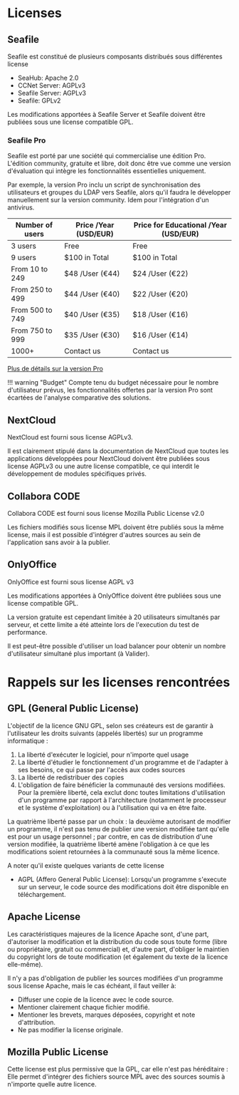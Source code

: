 Licenses
========

Seafile
-------

Seafile est constitué de plusieurs composants distribués sous différentes license

- SeaHub: Apache 2.0
- CCNet Server: AGPLv3
- Seafile Server: AGPLv3
- Seafile: GPLv2

Les modifications apportées à Seafile Server et Seafile doivent être publiées sous une license compatible GPL.

### Seafile Pro

Seafile est porté par une société qui commercialise une édition Pro. L'édition community, gratuite et libre, doit donc 
être vue comme une version d'évaluation qui intègre les fonctionnalités essentielles uniquement.

Par exemple, la version Pro inclu un script de synchronisation des utilisateurs et groupes du LDAP vers Seafile, alors 
qu'il faudra le développer manuellement sur la version community. Idem pour l'intégration d'un antivirus.

|Number of users|Price /Year (USD/EUR)|Price for Educational /Year (USD/EUR)|
|--- |--- |--- |
|3 users|Free|Free|
|9 users|$100 in Total|$100 in Total|
|From 10 to 249|$48 /User (€44)|$24 /User (€22)|
|From 250 to 499|$44 /User (€40)|$22 /User (€20)|
|From 500 to 749|$40 /User (€35)|$18 /User (€16)|
|From 750 to 999|$35 /User (€30)|$16 /User (€14)|
|1000+|Contact us|Contact us|

[Plus de détails sur la version Pro](https://www.Seafile.com/en/product/private_server/)

!!! warning "Budget"
    Compte tenu du budget nécessaire pour le nombre d'utilisateur prévus, les fonctionnalités offertes par la version
    Pro sont écartées de l'analyse comparative des solutions.

NextCloud
---------

NextCloud est fourni sous license AGPLv3. 

Il est clairement stipulé dans la documentation de NextCloud que toutes les applications développées pour NextCloud 
doivent être publiées sous license AGPLv3 ou une autre license compatible, ce qui interdit le développement de modules 
spécifiques privés.

Collabora CODE
--------------

Collabora CODE est fourni sous license Mozilla Public License v2.0

Les fichiers modifiés sous license MPL doivent être publiés sous la même license, mais il est possible d'intégrer 
d'autres sources au sein de l'application sans avoir à la publier.

OnlyOffice
----------

OnlyOffice est fourni sous license AGPL v3

Les modifications apportées à OnlyOffice doivent être publiées sous une license compatible GPL.

La version gratuite est cependant limitée à 20 utilisateurs simultanés par serveur, et cette limite a été atteinte lors
de l'execution du test de performance. 

Il est peut-être possible d'utiliser un load balancer pour obtenir un nombre d'utilisateur simultané plus important (à Valider).

Rappels sur les licenses rencontrées
====================================

GPL (General Public License)
----------------------------

L'objectif de la licence GNU GPL, selon ses créateurs est de garantir à l'utilisateur les droits suivants (appelés 
libertés) sur un programme informatique :

  1. La liberté d'exécuter le logiciel, pour n'importe quel usage
  2. La liberté d'étudier le fonctionnement d'un programme et de l'adapter à ses besoins, ce qui passe par l'accès aux 
codes sources
  3. La liberté de redistribuer des copies
  4. L'obligation de faire bénéficier la communauté des versions modifiées. Pour la première liberté, cela exclut donc 
toutes limitations d'utilisation d'un programme par rapport à l'architecture (notamment le processeur et le système 
d'exploitation) ou à l'utilisation qui va en être faite.

La quatrième liberté passe par un choix : la deuxième autorisant de modifier un programme, il n'est pas tenu de publier
une version modifiée tant qu'elle est pour un usage personnel ; par contre, en cas de distribution d'une version 
modifiée, la quatrième liberté amène l'obligation à ce que les modifications soient retournées à la communauté sous la 
même licence.

A noter qu'il existe quelques variants de cette license

- AGPL (Affero General Public License): Lorsqu'un programme s'execute sur un serveur, le code source des modifications 
doit être disponible en téléchargement.


Apache License
--------------

Les caractéristiques majeures de la licence Apache sont, d'une part, d'autoriser la modification et la distribution du 
code sous toute forme (libre ou propriétaire, gratuit ou commercial) et, d'autre part, d'obliger le maintien du 
copyright lors de toute modification (et également du texte de la licence elle-même).

Il n'y a pas d'obligation de publier les sources modifiées d'un programme sous license Apache, mais le cas échéant, il
faut veiller à:

- Diffuser une copie de la licence avec le code source.
- Mentioner clairement chaque fichier modifié.
- Mentioner les brevets, marques déposées, copyright et note d'attribution.
- Ne pas modifier la license originale.

Mozilla Public License
----------------------

Cette license est plus permissive que la GPL, car elle n'est pas héréditaire : Elle permet d'intégrer des fichiers 
source MPL avec des sources soumis à n'importe quelle autre licence.

